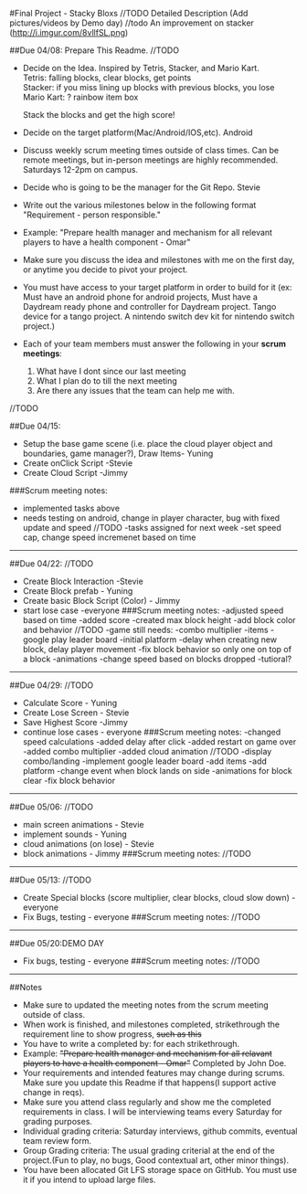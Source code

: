 #Final Project - Stacky Bloxs //TODO
Detailed Description (Add pictures/videos by Demo day) //todo
An improvement on stacker (http://i.imgur.com/8vllfSL.png)

##Due 04/08:
Prepare This Readme. 
//TODO

* Decide on the Idea.
	Inspired by Tetris, Stacker, and Mario Kart.<br>
	Tetris: falling blocks, clear blocks, get points<br>
	Stacker: if you miss lining up blocks with previous blocks, you lose<br>
	Mario Kart: ? rainbow item box<br>
	
	Stack the blocks and get the high score!
* Decide on the target platform(Mac/Android/IOS,etc).
	Android
* Discuss weekly scrum meeting times outside of class times. Can be remote meetings, but in-person meetings are highly recommended.
	Saturdays 12-2pm on campus.
* Decide who is going to be the manager for the Git Repo. 
	Stevie
* Write out the various milestones below in the following format "Requirement - person responsible."
* Example: "Prepare health manager and mechanism for all relevant players to have a health component - Omar" 
* Make sure you discuss the idea and milestones with me on the first day, or anytime you decide to pivot your project.
* You must have access to your target platform in order to build for it (ex: Must have an android phone for android projects, Must have a Daydream ready phone and controller for Daydream project. Tango device for a tango project. A nintendo switch dev kit for nintendo switch project.)
* Each of your team members must answer the following in your **scrum meetings**:
	1. What have I dont since our last meeting
	2. What I plan do to till the next meeting
	3. Are there any issues that the team can help me with.



//TODO



##Due 04/15:
* Setup the base game scene (i.e. place the cloud player object and boundaries, game manager?), Draw Items- Yuning
* Create onClick Script -Stevie
* Create Cloud Script -Jimmy

###Scrum meeting notes:
 - implemented tasks above
 - needs testing on android, change in player character, bug with fixed update and speed
//TODO
-tasks assigned for next week
-set speed cap, change speed incremenet based on time

---
##Due 04/22:
//TODO
* Create Block Interaction -Stevie
* Create Block prefab - Yuning
* Create basic Block Script (Color) - Jimmy
* start lose case -everyone
###Scrum meeting notes:
-adjusted speed based on time
-added score
-created max block height
-add block color and behavior
//TODO
-game still needs:
-combo multiplier
-items
-google play leader board
-initial platform
-delay when creating new block, delay player movement
-fix block behavior so only one on top of a block
-animations
-change speed based on blocks dropped
-tutioral?

---
##Due 04/29:
//TODO
* Calculate Score - Yuning
* Create Lose Screen - Stevie
* Save Highest Score -Jimmy
* continue lose cases - everyone
###Scrum meeting notes:
-changed speed calculations
-added delay after click
-added restart on game over
-added combo multiplier
-added cloud animation
//TODO
-display combo/landing
-implement google leader board
-add items
-add platform
-change event when block lands on side
-animations for block clear
-fix block behavior

---
##Due 05/06:
//TODO
* main screen animations - Stevie
* implement sounds - Yuning
* cloud animations (on lose) - Stevie
* block animations - Jimmy
###Scrum meeting notes:
//TODO

---
##Due 05/13:
//TODO
* Create Special blocks (score multiplier, clear blocks, cloud slow down) -everyone
* Fix Bugs, testing - everyone
###Scrum meeting notes:
//TODO

---
##Due 05/20:DEMO DAY
* Fix bugs, testing - everyone
###Scrum meeting notes:
//TODO

---
##Notes

* Make sure to updated the meeting notes from the scrum meeting outside of class.
* When work is finished, and milestones completed, strikethrough the requirement line to show progress,  ~~such as this~~
* You have to write a completed by: for each strikethrough.
* Example: ~~"Prepare health manager and mechanism for all relavant players to have a health component - Omar"~~ Completed by John Doe.
* Your requirements and intended features may change during scrums. Make sure you update this Readme if that happens(I support active change in reqs).
* Make sure you attend class regularly and show me the completed requirements in class. I will be interviewing teams every Saturday for grading purposes.
* Individual grading criteria: Saturday interviews, github commits, eventual team review form.
* Group Grading criteria: The usual grading criterial at the end of the project.(Fun to play, no bugs, Good contextual art, other minor things).
* You have been allocated Git LFS storage space on GitHub. You must use it if you intend to upload large files.

